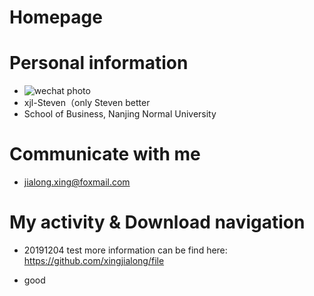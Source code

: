 # Homepage
# Personal information
- ![wechat photo](https://github.com/xingjialong/Homepage/blob/master/wechat-photo.jpg "wechat photo")
- xjl-Steven（only Steven better
- School of Business, Nanjing Normal University

# Communicate with me
- jialong.xing@foxmail.com

# My activity & Download navigation
- 20191204 test
  more information can be find here: https://github.com/xingjialong/file

- good
